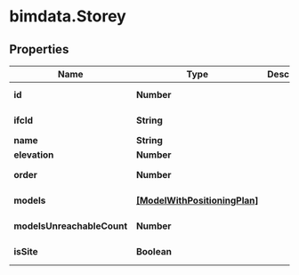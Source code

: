 # bimdata.Storey

## Properties

Name | Type | Description | Notes
------------ | ------------- | ------------- | -------------
**id** | **Number** |  | [optional] [readonly] 
**ifcId** | **String** |  | [optional] [readonly] 
**name** | **String** |  | 
**elevation** | **Number** |  | [optional] 
**order** | **Number** |  | [optional] [readonly] 
**models** | [**[ModelWithPositioningPlan]**](ModelWithPositioningPlan.md) |  | [optional] [readonly] 
**modelsUnreachableCount** | **Number** |  | [optional] [readonly] 
**isSite** | **Boolean** |  | [optional] [readonly] 


